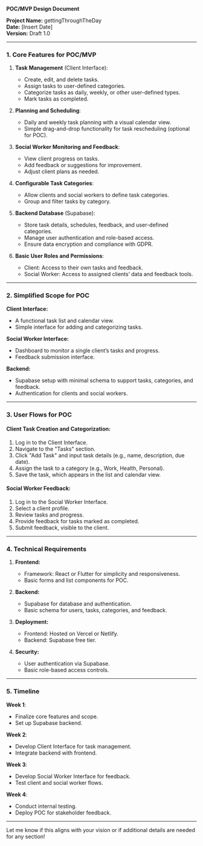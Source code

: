 
**POC/MVP Design Document**

**Project Name:** gettingThroughTheDay  
**Date:** [Insert Date]  
**Version:** Draft 1.0

---

### 1. Core Features for POC/MVP

1. **Task Management** (Client Interface):
   - Create, edit, and delete tasks.
   - Assign tasks to user-defined categories.
   - Categorize tasks as daily, weekly, or other user-defined types.
   - Mark tasks as completed.

2. **Planning and Scheduling**:
   - Daily and weekly task planning with a visual calendar view.
   - Simple drag-and-drop functionality for task rescheduling (optional for POC).

3. **Social Worker Monitoring and Feedback**:
   - View client progress on tasks.
   - Add feedback or suggestions for improvement.
   - Adjust client plans as needed.

4. **Configurable Task Categories**:
   - Allow clients and social workers to define task categories.
   - Group and filter tasks by category.

5. **Backend Database** (Supabase):
   - Store task details, schedules, feedback, and user-defined categories.
   - Manage user authentication and role-based access.
   - Ensure data encryption and compliance with GDPR.

6. **Basic User Roles and Permissions**:
   - Client: Access to their own tasks and feedback.
   - Social Worker: Access to assigned clients’ data and feedback tools.

---

### 2. Simplified Scope for POC

**Client Interface:**
- A functional task list and calendar view.
- Simple interface for adding and categorizing tasks.

**Social Worker Interface:**
- Dashboard to monitor a single client’s tasks and progress.
- Feedback submission interface.

**Backend:**
- Supabase setup with minimal schema to support tasks, categories, and feedback.
- Authentication for clients and social workers.

---

### 3. User Flows for POC

#### Client Task Creation and Categorization:
1. Log in to the Client Interface.
2. Navigate to the "Tasks" section.
3. Click "Add Task" and input task details (e.g., name, description, due date).
4. Assign the task to a category (e.g., Work, Health, Personal).
5. Save the task, which appears in the list and calendar view.

#### Social Worker Feedback:
1. Log in to the Social Worker Interface.
2. Select a client profile.
3. Review tasks and progress.
4. Provide feedback for tasks marked as completed.
5. Submit feedback, visible to the client.

---

### 4. Technical Requirements

1. **Frontend:**
   - Framework: React or Flutter for simplicity and responsiveness.
   - Basic forms and list components for POC.

2. **Backend:**
   - Supabase for database and authentication.
   - Basic schema for users, tasks, categories, and feedback.

3. **Deployment:**
   - Frontend: Hosted on Vercel or Netlify.
   - Backend: Supabase free tier.

4. **Security:**
   - User authentication via Supabase.
   - Basic role-based access controls.

---

### 5. Timeline

**Week 1**:
- Finalize core features and scope.
- Set up Supabase backend.

**Week 2**:
- Develop Client Interface for task management.
- Integrate backend with frontend.

**Week 3**:
- Develop Social Worker Interface for feedback.
- Test client and social worker flows.

**Week 4**:
- Conduct internal testing.
- Deploy POC for stakeholder feedback.

---

Let me know if this aligns with your vision or if additional details are needed for any section!

